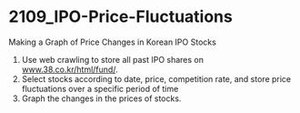 # 2109_IPO-Price-Fluctuations
Making a Graph of Price Changes in Korean IPO Stocks

1. Use web crawling to store all past IPO shares on www.38.co.kr/html/fund/.
2. Select stocks according to date, price, competition rate, and store price fluctuations over a specific period of time
3. Graph the changes in the prices of stocks.
